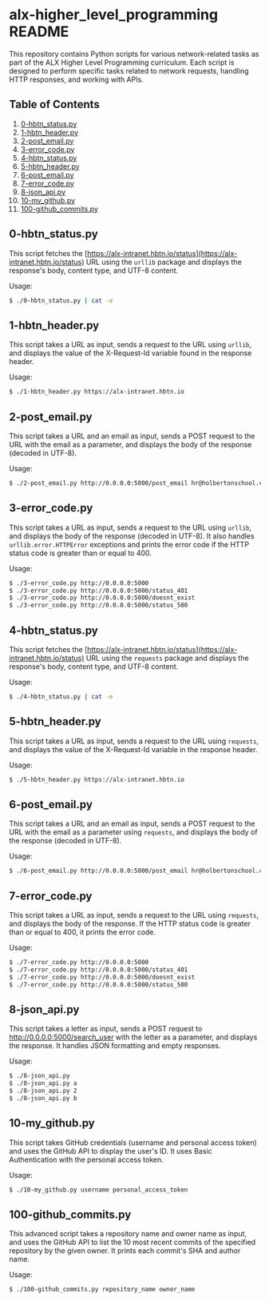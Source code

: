 # alx-higher_level_programming README

This repository contains Python scripts for various network-related tasks as part of the ALX Higher Level Programming curriculum. Each script is designed to perform specific tasks related to network requests, handling HTTP responses, and working with APIs.

## Table of Contents

1. [0-hbtn_status.py](#0-hbtn_statuspy)
2. [1-hbtn_header.py](#1-hbtn_headerpy)
3. [2-post_email.py](#2-post_emailpy)
4. [3-error_code.py](#3-error_codepy)
5. [4-hbtn_status.py](#4-hbtn_statuspy)
6. [5-hbtn_header.py](#5-hbtn_headerpy)
7. [6-post_email.py](#6-post_emailpy)
8. [7-error_code.py](#7-error_codepy)
9. [8-json_api.py](#8-json_apipy)
10. [10-my_github.py](#10-my_githubpy)
11. [100-github_commits.py](#100-github_commitspy)

## 0-hbtn_status.py

This script fetches the [https://alx-intranet.hbtn.io/status](https://alx-intranet.hbtn.io/status) URL using the `urllib` package and displays the response's body, content type, and UTF-8 content.

Usage:
```bash
$ ./0-hbtn_status.py | cat -e
```

## 1-hbtn_header.py

This script takes a URL as input, sends a request to the URL using `urllib`, and displays the value of the X-Request-Id variable found in the response header.

Usage:
```bash
$ ./1-hbtn_header.py https://alx-intranet.hbtn.io
```

## 2-post_email.py

This script takes a URL and an email as input, sends a POST request to the URL with the email as a parameter, and displays the body of the response (decoded in UTF-8).

Usage:
```bash
$ ./2-post_email.py http://0.0.0.0:5000/post_email hr@holbertonschool.com
```

## 3-error_code.py

This script takes a URL as input, sends a request to the URL using `urllib`, and displays the body of the response (decoded in UTF-8). It also handles `urllib.error.HTTPError` exceptions and prints the error code if the HTTP status code is greater than or equal to 400.

Usage:
```bash
$ ./3-error_code.py http://0.0.0.0:5000
$ ./3-error_code.py http://0.0.0.0:5000/status_401
$ ./3-error_code.py http://0.0.0.0:5000/doesnt_exist
$ ./3-error_code.py http://0.0.0.0:5000/status_500
```

## 4-hbtn_status.py

This script fetches the [https://alx-intranet.hbtn.io/status](https://alx-intranet.hbtn.io/status) URL using the `requests` package and displays the response's body, content type, and UTF-8 content.

Usage:
```bash
$ ./4-hbtn_status.py | cat -e
```

## 5-hbtn_header.py

This script takes a URL as input, sends a request to the URL using `requests`, and displays the value of the X-Request-Id variable in the response header.

Usage:
```bash
$ ./5-hbtn_header.py https://alx-intranet.hbtn.io
```

## 6-post_email.py

This script takes a URL and an email as input, sends a POST request to the URL with the email as a parameter using `requests`, and displays the body of the response (decoded in UTF-8).

Usage:
```bash
$ ./6-post_email.py http://0.0.0.0:5000/post_email hr@holbertonschool.com
```

## 7-error_code.py

This script takes a URL as input, sends a request to the URL using `requests`, and displays the body of the response. If the HTTP status code is greater than or equal to 400, it prints the error code.

Usage:
```bash
$ ./7-error_code.py http://0.0.0.0:5000
$ ./7-error_code.py http://0.0.0.0:5000/status_401
$ ./7-error_code.py http://0.0.0.0:5000/doesnt_exist
$ ./7-error_code.py http://0.0.0.0:5000/status_500
```

## 8-json_api.py

This script takes a letter as input, sends a POST request to http://0.0.0.0:5000/search_user with the letter as a parameter, and displays the response. It handles JSON formatting and empty responses.

Usage:
```bash
$ ./8-json_api.py
$ ./8-json_api.py a
$ ./8-json_api.py 2
$ ./8-json_api.py b
```

## 10-my_github.py

This script takes GitHub credentials (username and personal access token) and uses the GitHub API to display the user's ID. It uses Basic Authentication with the personal access token.

Usage:
```bash
$ ./10-my_github.py username personal_access_token
```

## 100-github_commits.py

This advanced script takes a repository name and owner name as input, and uses the GitHub API to list the 10 most recent commits of the specified repository by the given owner. It prints each commit's SHA and author name.

Usage:
```bash
$ ./100-github_commits.py repository_name owner_name
```

